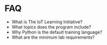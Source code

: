 # FAQ

- What is The IoT Learning Initiative?
- What topics does the program include?
- Why Python is the default training language?
- What are the minimum lab requirements?

